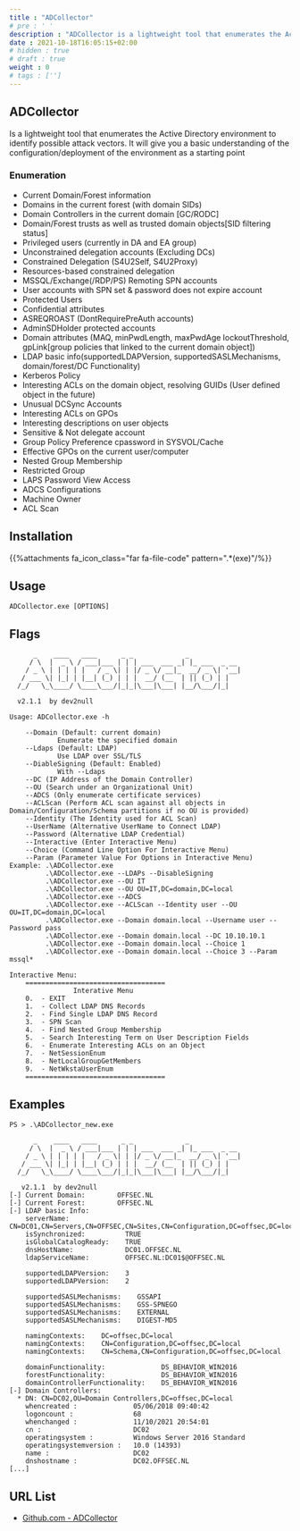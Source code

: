 ```yaml
---
title : "ADCollector"
# pre : ' '
description : "ADCollector is a lightweight tool that enumerates the Active Directory environment to identify possible attack vectors. It will give you a basic understanding of the configuration/deployment of the environment as a starting point."
date : 2021-10-18T16:05:15+02:00
# hidden : true
# draft : true
weight : 0
# tags : ['']
---
```


## ADCollector

Is a lightweight tool that enumerates the Active Directory environment to identify possible attack vectors. It will give you a basic understanding of the configuration/deployment of the environment as a starting point

### Enumeration

- Current Domain/Forest information
- Domains in the current forest (with domain SIDs)
- Domain Controllers in the current domain \[GC/RODC]
- Domain/Forest trusts as well as trusted domain objects[SID filtering status]
- Privileged users (currently in DA and EA group)
- Unconstrained delegation accounts (Excluding DCs)
- Constrained Delegation (S4U2Self, S4U2Proxy)
- Resources-based constrained delegation
- MSSQL/Exchange(/RDP/PS) Remoting SPN accounts
- User accounts with SPN set & password does not expire account
- Protected Users
- Confidential attributes
- ASREQROAST (DontRequirePreAuth accounts)
- AdminSDHolder protected accounts
- Domain attributes (MAQ, minPwdLength, maxPwdAge lockoutThreshold, gpLink[group policies that linked to the current domain object])
- LDAP basic info(supportedLDAPVersion, supportedSASLMechanisms, domain/forest/DC Functionality)
- Kerberos Policy
- Interesting ACLs on the domain object, resolving GUIDs (User defined object in the future)
- Unusual DCSync Accounts
- Interesting ACLs on GPOs
- Interesting descriptions on user objects
- Sensitive & Not delegate account
- Group Policy Preference cpassword in SYSVOL/Cache
- Effective GPOs on the current user/computer
- Nested Group Membership
- Restricted Group
- LAPS Password View Access
- ADCS Configurations
- Machine Owner
- ACL Scan

## Installation

{{%attachments fa_icon_class="far fa-file-code" pattern=".*(exe)"/%}}

## Usage

```plain
ADCollector.exe [OPTIONS]
```

## Flags

```plain
      _    ____   ____      _ _             _
     / \  |  _ \ / ___|___ | | | ___  ___ _| |_ ___  _ __
    / _ \ | | | | |   / _ \| | |/ _ \/ __|_  __/ _ \| '__|
   / ___ \| |_| | |__| (_) | | |  __/ (__  | || (_) | |
  /_/   \_\____/ \____\___/|_|_|\___|\___| |__/\___/|_|

  v2.1.1  by dev2null

Usage: ADCollector.exe -h

    --Domain (Default: current domain)
            Enumerate the specified domain
    --Ldaps (Default: LDAP)
            Use LDAP over SSL/TLS
    --DiableSigning (Default: Enabled)
            With --Ldaps
    --DC (IP Address of the Domain Controller)
    --OU (Search under an Organizational Unit)
    --ADCS (Only enumerate certificate services)
    --ACLScan (Perform ACL scan against all objects in Domain/Configuration/Schema partitions if no OU is provided)
    --Identity (The Identity used for ACL Scan)
    --UserName (Alternative UserName to Connect LDAP)
    --Password (Alternative LDAP Credential)
    --Interactive (Enter Interactive Menu)
    --Choice (Command Line Option For Interactive Menu)
    --Param (Parameter Value For Options in Interactive Menu)
Example: .\ADCollector.exe
         .\ADCollector.exe --LDAPs --DisableSigning
         .\ADCollector.exe --OU IT
         .\ADCollector.exe --OU OU=IT,DC=domain,DC=local
         .\ADCollector.exe --ADCS
         .\ADCollector.exe --ACLScan --Identity user --OU OU=IT,DC=domain,DC=local
         .\ADCollector.exe --Domain domain.local --Username user --Password pass
         .\ADCollector.exe --Domain domain.local --DC 10.10.10.1
         .\ADCollector.exe --Domain domain.local --Choice 1
         .\ADCollector.exe --Domain domain.local --Choice 3 --Param mssql*

Interactive Menu:
    ===================================
                Interative Menu
    0.  - EXIT
    1.  - Collect LDAP DNS Records
    2.  - Find Single LDAP DNS Record
    3.  - SPN Scan
    4.  - Find Nested Group Membership
    5.  - Search Interesting Term on User Description Fields
    6.  - Enumerate Interesting ACLs on an Object
    7.  - NetSessionEnum
    8.  - NetLocalGroupGetMembers
    9.  - NetWkstaUserEnum
    ===================================
```

## Examples

```plain
PS > .\ADCollector_new.exe

      _    ____   ____      _ _             _
     / \  |  _ \ / ___|___ | | | ___  ___ _| |_ ___  _ __
    / _ \ | | | | |   / _ \| | |/ _ \/ __|_  __/ _ \| '__|
   / ___ \| |_| | |__| (_) | | |  __/ (__  | || (_) | |
  /_/   \_\____/ \____\___/|_|_|\___|\___| |__/\___/|_|

   v2.1.1  by dev2null
[-] Current Domain:        OFFSEC.NL
[-] Current Forest:        OFFSEC.NL
[-] LDAP basic Info:
    serverName:              CN=DC01,CN=Servers,CN=OFFSEC,CN=Sites,CN=Configuration,DC=offsec,DC=local
    isSynchronized:          TRUE
    isGlobalCatalogReady:    TRUE
    dnsHostName:             DC01.OFFSEC.NL
    ldapServiceName:         OFFSEC.NL:DC01$@OFFSEC.NL

    supportedLDAPVersion:    3
    supportedLDAPVersion:    2

    supportedSASLMechanisms:    GSSAPI
    supportedSASLMechanisms:    GSS-SPNEGO
    supportedSASLMechanisms:    EXTERNAL
    supportedSASLMechanisms:    DIGEST-MD5

    namingContexts:    DC=offsec,DC=local
    namingContexts:    CN=Configuration,DC=offsec,DC=local
    namingContexts:    CN=Schema,CN=Configuration,DC=offsec,DC=local

    domainFunctionality:              DS_BEHAVIOR_WIN2016
    forestFunctionality:              DS_BEHAVIOR_WIN2016
    domainControllerFunctionality:    DS_BEHAVIOR_WIN2016
[-] Domain Controllers:
  * DN: CN=DC02,OU=Domain Controllers,DC=offsec,DC=local
    whencreated :              05/06/2018 09:40:42
    logoncount :               68
    whenchanged :              11/10/2021 20:54:01
    cn :                       DC02
    operatingsystem :          Windows Server 2016 Standard
    operatingsystemversion :   10.0 (14393)
    name :                     DC02
    dnshostname :              DC02.OFFSEC.NL
[...]
```

## URL List

- [Github.com - ADCollector](https://github.com/dev-2null/ADCollector)
